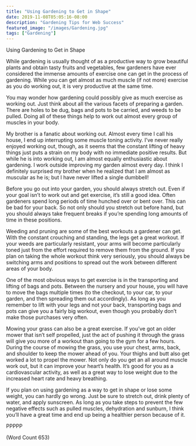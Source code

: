 ```yaml
---
title: "Using Gardening to Get in Shape"
date: 2019-11-08T05:05:16-08:00
description: "Gardening Tips for Web Success"
featured_image: "/images/Gardening.jpg"
tags: ["Gardening"]
---
```


Using Gardening to Get in Shape

While gardening is usually thought of as a productive way to grow beautiful plants and obtain tasty fruits and vegetables, few gardeners have ever considered the immense amounts of exercise one can get in the process of gardening. While you can get almost as much muscle (if not more) exercise as you do working out, it is very productive at the same time.

You may wonder how gardening could possibly give as much exercise as working out. Just think about all the various facets of preparing a garden. There are holes to be dug, bags and pots to be carried, and weeds to be pulled. Doing all of these things help to work out almost every group of muscles in your body.

My brother is a fanatic about working out. Almost every time I call his house, I end up interrupting some muscle toning activity. I’ve never really enjoyed working out, though, as it seems that the constant lifting of heavy things just puts a strain on my body with no immediate positive results. But while he is into working out, I am almost equally enthusiastic about gardening. I work outside improving my garden almost every day. I think I definitely surprised my brother when he realized that I am almost as muscular as he is; but I have never lifted a single dumbbell!

Before you go out into your garden, you should always stretch out. Even if your goal isn’t to work out and get exercise, it’s still a good idea. Often gardeners spend long periods of time hunched over or bent over. This can be bad for your back. So not only should you stretch out before hand, but you should always take frequent breaks if you’re spending long amounts of time in these positions.

Weeding and pruning are some of the best workouts a gardener can get. With the constant crouching and standing, the legs get a great workout. If your weeds are particularly resistant, your arms will become particularly toned just from the effort required to remove them from the ground. If you plan on taking the whole workout think very seriously, you should always be switching arms and positions to spread out the work between different areas of your body.

One of the most obvious ways to get exercise is in the transporting and lifting of bags and pots. Between the nursery and your house, you will have to move the bags multiple times (to the checkout, to your car, to your garden, and then spreading them out accordingly). As long as you remember to lift with your legs and not your back, transporting bags and pots can give you a fairly big workout, even though you probably don’t make those purchases very often.

Mowing your grass can also be a great exercise. If you’ve got an older mower that isn’t self propelled, just the act of pushing it through the grass will give you more of a workout than going to the gym for a few hours. During the course of mowing the grass, you use your chest, arms, back, and shoulder to keep the mower ahead of you. Your thighs and butt also get worked a lot to propel the mower. Not only do you get an all around muscle work out, but it can improve your heart’s health. It’s good for you as a cardiovascular activity, as well as a great way to lose weight due to the increased heart rate and heavy breathing.

If you plan on using gardening as a way to get in shape or lose some weight, you can hardly go wrong. Just be sure to stretch out, drink plenty of water, and apply sunscreen. As long as you take steps to prevent the few negative effects such as pulled muscles, dehydration and sunburn, I think you’ll have a great time and end up being a healthier person because of it.

PPPPP

(Word Count 653)
